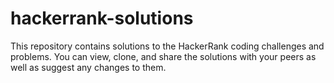 # hackerrank-solutions
This repository contains solutions to the HackerRank coding challenges and problems.
You can view, clone, and share the solutions with your peers as well as suggest any 
changes to them.

